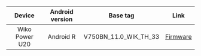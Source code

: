 | Device | Android version | Base tag | Link |
| :-: | :-: | :-: | :-: |
| Wiko Power U20 | Android R | V750BN_11.0_WIK_TH_33 | [Firmware](https://github.com/RevisionOSS/V750BN-WIK-TH_Firmware/releases) |